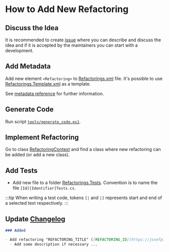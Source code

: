 ﻿# How to Add New Refactoring

## Discuss the Idea

It is recommended to create [issue](https://github.com/JosefPihrt/Roslynator/issues/new) where you can describe and discuss the idea and if it is accepted by the maintainers you can start with a development.

## Add Metadata

Add new element `<Refactoring>` to [Refactorings.xml](https://github.com/JosefPihrt/Roslynator/blob/main/src/Refactorings/Refactorings.xml) file. It's possible to use [Refactorings.Template.xml](https://github.com/JosefPihrt/Roslynator/blob/main/src/Refactorings/Refactorings.Template.xml) as a template.

See [metadata reference](refactoring-metadata) for further information.

## Generate Code

Run script [`tools/generate_code.ps1`](https://github.com/JosefPihrt/Roslynator/blob/main/tools/generate_code.ps1).

## Implement Refactoring

Go to class [RefactoringContext](https://github.com/JosefPihrt/Roslynator/blob/main/src/Refactorings/CSharp/Refactorings/RefactoringContext.cs) and find a class where new refactoring can be added (or add a new class).

## Add Tests

- Add new file to a folder [Refactorings.Tests](https://github.com/JosefPihrt/Roslynator/tree/main/src/Tests/Refactorings.Tests). Convention is to name the file `[Id][Identifier]Tests.cs`.

:::tip
When writing a test code, tokens `[|` and `|]` represents start and end of a selected text respectively.
:::

## Update [Changelog](https://github.com/JosefPihrt/Roslynator/blob/main/ChangeLog.md)

```markdown
### Added

- Add refactoring "REFACTORING_TITLE" ([REFACTORING_ID](https://josefpihrt.github.io/docs/roslynator/refactorings/REFACTORING_ID)) ([#PR_ID](https://github.com/josefpihrt/roslynator/pull/PR_ID))
  - Add some description if necessary ...
```
